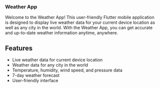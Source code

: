 ### Weather App

Welcome to the Weather App! This user-friendly Flutter mobile application is designed to display live weather data for your current device location as well as any city in the world. With the Weather App, you can get accurate and up-to-date weather information anytime, anywhere.

## Features
- Live weather data for current device location
- Weather data for any city in the world
- Temperature, humidity, wind speed, and pressure data
- 7-day weather forecast
- User-friendly interface

